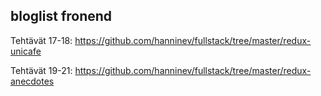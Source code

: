 ## bloglist fronend

Tehtävät 17-18: https://github.com/hanninev/fullstack/tree/master/redux-unicafe

Tehtävät 19-21: https://github.com/hanninev/fullstack/tree/master/redux-anecdotes
